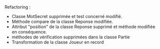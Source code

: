 Refactoring : 
- Classe MotSecret supprimée et test concerné modifié.
- Méthode compare de la classe Reponse modifiée.
- Attribut "position" de la classe Reponse supprimé et méthode modifiée en conséquence.
- méthodes de vérification supprimées dans la classe Partie
- Transformation de la classe Joueur en record
